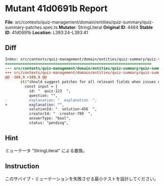 # Mutant 41d0691b Report

**File**: src/contexts/quiz-management/domain/entities/quiz-summary/quiz-summary-patches.spec.ts
**Mutator**: StringLiteral
**Original ID**: 4484
**Stable ID**: 41d0691b
**Location**: L393:24–L393:41

## Diff

```diff
Index: src/contexts/quiz-management/domain/entities/quiz-summary/quiz-summary-patches.spec.ts
===================================================================
--- src/contexts/quiz-management/domain/entities/quiz-summary/quiz-summary-patches.spec.ts	original
+++ src/contexts/quiz-management/domain/entities/quiz-summary/quiz-summary-patches.spec.ts	mutated #4484
@@ -389,9 +389,9 @@
       it("should suggest patches for all relevant fields when issues exist", () => {
         const input = {
           id: "  quiz-123  ",
           question: "",
-          explanation: "  explanation  ",
+          explanation: "",
           solutionId: "  solution-456  ",
           creatorId: "  creator-789  ",
           answerType: "bool",
           status: "pending",
```

## Hint

ミューテータ "StringLiteral" による置換。

## Instruction

このサバイブ・ミューテーションを失敗させる最小テストを設計してください。
